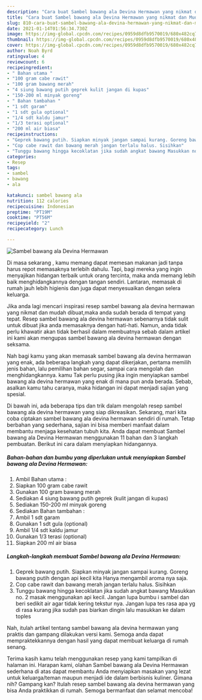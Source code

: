 ```yaml
---
description: "Cara buat Sambel bawang ala Devina Hermawan yang nikmat dan Mudah Dibuat"
title: "Cara buat Sambel bawang ala Devina Hermawan yang nikmat dan Mudah Dibuat"
slug: 810-cara-buat-sambel-bawang-ala-devina-hermawan-yang-nikmat-dan-mudah-dibuat
date: 2021-01-14T01:56:34.730Z
image: https://img-global.cpcdn.com/recipes/0959d8dfb9570019/680x482cq70/sambel-bawang-ala-devina-hermawan-foto-resep-utama.jpg
thumbnail: https://img-global.cpcdn.com/recipes/0959d8dfb9570019/680x482cq70/sambel-bawang-ala-devina-hermawan-foto-resep-utama.jpg
cover: https://img-global.cpcdn.com/recipes/0959d8dfb9570019/680x482cq70/sambel-bawang-ala-devina-hermawan-foto-resep-utama.jpg
author: Noah Byrd
ratingvalue: 4
reviewcount: 6
recipeingredient:
- " Bahan utama "
- "100 gram cabe rawit"
- "100 gram bawang merah"
- "4 siung bawang putih geprek kulit jangan di kupas"
- "150-200 ml minyak goreng"
- " Bahan tambahan "
- "1 sdt garam"
- "1 sdt gula optional"
- "1/4 sdt kaldu jamur"
- "1/3 terasi optional"
- "200 ml air biasa"
recipeinstructions:
- "Geprek bawang putih. Siapkan minyak jangan sampai kurang. Goreng bawang putih dengan api kecil kita Hanya mengambil aroma nya saja."
- "Cop cabe rawit dan bawang merah jangan terlalu halus. Sisihkan"
- "Tunggu bawang hingga kecoklatan jika sudah angkat bawang Masukkan no. 2 masak menggunakan api kecil. Jangan lupa bumbu i sambel dan beri sedikit air agar tidak kering tekstur nya. Jangan lupa tes rasa apa yg di rasa kurang jika sudah pas biarkan dingin lalu masukkan ke dalam toples"
categories:
- Resep
tags:
- sambel
- bawang
- ala

katakunci: sambel bawang ala 
nutrition: 112 calories
recipecuisine: Indonesian
preptime: "PT19M"
cooktime: "PT56M"
recipeyield: "2"
recipecategory: Lunch

---
```



![Sambel bawang ala Devina Hermawan](https://img-global.cpcdn.com/recipes/0959d8dfb9570019/680x482cq70/sambel-bawang-ala-devina-hermawan-foto-resep-utama.jpg)

Di masa  sekarang , kamu memang dapat memesan makanan jadi tanpa harus repot memasaknya terlebih dahulu. Tapi, bagi mereka yang ingin menyajikan hidangan terbaik untuk orang tercinta, maka anda memang lebih baik menghidangkannya dengan tangan sendiri. Lantaran, memasak di rumah jauh lebih higienis dan juga dapat menyesuaikan dengan selera keluarga.

Jika anda lagi mencari inspirasi resep sambel bawang ala devina hermawan yang nikmat dan mudah dibuat,maka anda sudah berada di tempat yang tepat. Resep sambel bawang ala devina hermawan  sebenarnya tidak sulit untuk dibuat jika anda memasaknya dengan hati-hati. Namun, anda tidak perlu khawatir akan tidak berhasil dalam membuatnya 
sebab dalam artikel ini kami akan mengupas sambel bawang ala devina hermawan dengan seksama.  



Nah bagi kamu yang akan memasak sambel bawang ala devina hermawan yang enak, ada beberapa langkah yang dapat dikerjakan, pertama memilih jenis bahan, lalu pemilihan bahan segar, sampai cara mengolah dan menghidangkannya. kamu Tak perlu pusing jika ingin menyiapkan sambel bawang ala devina hermawan yang enak di mana pun anda berada. Sebab, asalkan kamu  tahu caranya, maka hidangan ini dapat menjadi sajian yang spesial.

Di bawah ini, ada beberapa tips dan trik dalam mengolah resep sambel bawang ala devina hermawan yang siap dikreasikan. Sekarang, mari kita coba ciptakan sambel bawang ala devina hermawan sendiri di rumah. Tetap berbahan yang sederhana, sajian ini bisa memberi manfaat dalam membantu menjaga kesehatan tubuh kita. Anda dapat membuat Sambel bawang ala Devina Hermawan menggunakan 11 bahan dan 3 langkah pembuatan. Berikut ini cara dalam menyiapkan hidangannya.

<!--inarticleads1-->

##### Bahan-bahan dan bumbu yang diperlukan untuk menyiapkan Sambel bawang ala Devina Hermawan:

1. Ambil  Bahan utama :
1. Siapkan 100 gram cabe rawit
1. Gunakan 100 gram bawang merah
1. Sediakan 4 siung bawang putih geprek (kulit jangan di kupas)
1. Sediakan 150-200 ml minyak goreng
1. Sediakan  Bahan tambahan :
1. Ambil 1 sdt garam
1. Gunakan 1 sdt gula (optional)
1. Ambil 1/4 sdt kaldu jamur
1. Gunakan 1/3 terasi (optional)
1. Siapkan 200 ml air biasa




<!--inarticleads2-->

##### Langkah-langkah membuat Sambel bawang ala Devina Hermawan:

1. Geprek bawang putih. Siapkan minyak jangan sampai kurang. Goreng bawang putih dengan api kecil kita Hanya mengambil aroma nya saja.
1. Cop cabe rawit dan bawang merah jangan terlalu halus. Sisihkan
1. Tunggu bawang hingga kecoklatan jika sudah angkat bawang Masukkan no. 2 masak menggunakan api kecil. Jangan lupa bumbu i sambel dan beri sedikit air agar tidak kering tekstur nya. Jangan lupa tes rasa apa yg di rasa kurang jika sudah pas biarkan dingin lalu masukkan ke dalam toples




Nah, itulah artikel tentang  sambel bawang ala devina hermawan  yang praktis dan gampang dilakukan versi kami. Semoga anda dapat mempraktekkannya dengan hasil yang dapat membuat keluarga di rumah senang. 

Terima kasih kamu telah menggunakan resep yang kami tampilkan di halaman ini. Harapan kami, olahan  Sambel bawang ala Devina Hermawan sederhana di atas dapat membantu Anda menyiapkan masakan yang lezat untuk keluarga/teman maupun menjadi ide dalam berbisnis kuliner. Gimana nih? Gampang kan? Itulah resep sambel bawang ala devina hermawan yang bisa Anda praktikkan di rumah. Semoga bermanfaat dan selamat mencoba!

